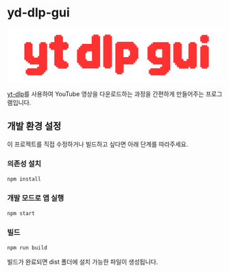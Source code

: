 # yd-dlp-gui

![yt-dlp](yt-dlp-gui.png)

[yt-dlp](https://github.com/yt-dlp/yt-dlp)를 사용하여 YouTube 영상을 다운로드하는 과정을 간편하게 만들어주는 프로그램입니다.

## 개발 환경 설정

이 프로젝트를 직접 수정하거나 빌드하고 싶다면 아래 단계를 따라주세요.

### 의존성 설치

```bash
npm install
```

### 개발 모드로 앱 실행

```bash
npm start
```

### 빌드

```bash
npm run build
```

빌드가 완료되면 dist 폴더에 설치 가능한 파일이 생성됩니다.
